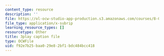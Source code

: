 ```yaml
---
content_type: resource
description: ''
file: https://ol-ocw-studio-app-production.s3.amazonaws.com/courses/8-01sc-classical-mechanics-fall-2016/f92e7b25baa029e82bf1bdc484bcc418_i2_731Gi9bg.srt
file_type: application/x-subrip
learning_resource_types: []
resourcetype: Other
title: 3play caption file
type: OCWFile
uid: f92e7b25-baa0-29e8-2bf1-bdc484bcc418
---
```

